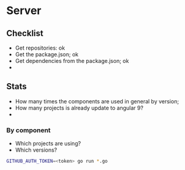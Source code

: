 # Server

## Checklist

- Get repositories: ok
- Get the package.json; ok
- Get dependencies from the package.json; ok
- 

## Stats

- How many times the components are used in general by version;
- How many projects is already update to angular 9?
- 


### By component

- Which projects are using?
- Which versions?

```bash
GITHUB_AUTH_TOKEN=<token> go run *.go
```
